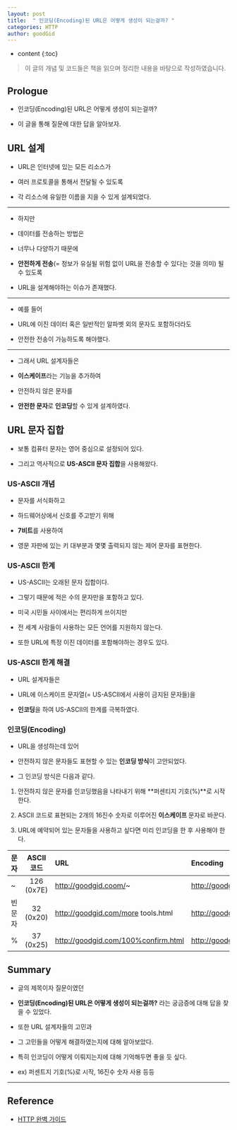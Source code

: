 ```yaml
---
layout: post
title:  " 인코딩(Encoding)된 URL은 어떻게 생성이 되는걸까? "
categories: HTTP
author: goodGid
---
```

* content
{:toc}

> 이 글의 개념 및 코드들은 책을 읽으며 정리한 내용을 바탕으로 작성하였습니다.

## Prologue

* 인코딩(Encoding)된 URL은 어떻게 생성이 되는걸까?

* 이 글을 통해 질문에 대한 답을 알아보자.




## URL 설계

* URL은 인터넷에 있는 모든 리소스가 

* 여러 프로토콜을 통해서 전달될 수 있도록

* 각 리소스에 유일한 이름을 지을 수 있게 설계되었다.

---

* 하지만 

* 데이터를 전송하는 방법은

* 너무나 다양하기 때문에

* **안전하게 전송**(= 정보가 유실될 위험 없이 URL을 전송할 수 있다는 것을 의미) 될 수 있도록 

* URL을 설계해야하는 이슈가 존재했다.

---

* 예를 들어

* URL에 이진 데이터 혹은 일반적인 알파벳 외의 문자도 포함하더라도

* 안전한 전송이 가능하도록 해야했다.

---

* 그래서 URL 설계자들은

* **이스케이프**라는 기능을 추가하여

* 안전하지 않은 문자를 

* **안전한 문자**로 **인코딩**할 수 있게 설계하였다.





## URL 문자 집합

* 보통 컴퓨터 문자는 영어 중심으로 설정되어 있다.

* 그리고 역사적으로 **US-ASCII 문자 집합**을 사용해왔다.




### US-ASCII 개념

* 문자를 서식화하고 

* 하드웨어상에서 신호를 주고받기 위해 

* **7비트**를 사용하여 

* 영문 자판에 있는 키 대부분과 몇몇 출력되지 않는 제어 문자를 표현한다.






### US-ASCII 한계

* US-ASCII는 오래된 문자 집합이다.

* 그렇기 때문에 적은 수의 문자만을 포함하고 있다.

* 미국 시민들 사이에서는 편리하게 쓰이지만

* 전 세계 사람들이 사용하는 모든 언어를 지원하지 않는다.

* 또한 URL에 특정 이진 데이터를 포함해야하는 경우도 있다.





### US-ASCII 한계 해결

* URL 설계자들은 

* URL에 이스케이프 문자열(= US-ASCII에서 사용이 금지된 문자들)을

* **인코딩**을 하여 US-ASCII의 한계를 극복하였다.



### 인코딩(Encoding)

* URL을 생성하는데 있어

* 안전하지 않은 문자들도 표현할 수 있는 **인코딩 방식**이 고안되었다.

* 그 인코딩 방식은 다음과 같다.

1. 안전하지 않은 문자를 인코딩했음을 나타내기 위해 **퍼센티지 기호(%)**로 시작한다.

2. ASCII 코드로 표현되는 2개의 16진수 숫자로 이루어진 **이스케이프** 문자로 바꾼다.

3. URL에 예약되어 있는 문자들을 사용하고 싶다면 미리 인코딩을 한 후 사용해야 한다.

| 문자 | ASCII 코드| URL | Encoding |
|:--------|:-------:|:-------|:-------|
| ~          | 126 (0x7E)   | http://goodgid.coom/~| http://goodgid.com/%7E   |
| 빈 문자      | 32 (0x20)   | http://goodgid.com/more tools.html | http://goodgid.com/more%20tools.html   |
| %          | 37 (0x25)   |  http://goodgid.com/100%confirm.html |http://goodgid.com/100%25confirm.html   |




## Summary

* 글의 제목이자 질문이였던

* **인코딩(Encoding)된 URL은 어떻게 생성이 되는걸까?** 라는 궁금증에 대해 답을 찾을 수 있었다.

* 또한 URL 설계자들의 고민과

* 그 고민들을 어떻게 해결하였는지에 대해 알아보았다.

* 특히 인코딩이 어떻게 이뤄지는지에 대해 기억해두면 좋을 듯 싶다.

* ex) 퍼센트지 기호(%)로 시작, 16진수 숫자 사용 등등



---

## Reference

* [HTTP 완벽 가이드](https://book.naver.com/bookdb/book_detail.nhn?bid=8509980)
